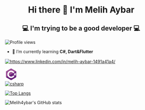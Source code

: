 <h1 align="center"> Hi there 👋 I'm Melih Aybar</h1>
 <h2 align="center"> 💻 I'm trying to be a good developer 💻 </h2>

  ![Profile views](https://gpvc.arturio.dev/Melih4ybar) 

- 🌱 I’m currently learning **C#, Dart&Flutter**

<a href="https://www.linkedin.com/in/melih-aybar-1491a41a4/" target="blank"><img align="center" src="https://cdn.jsdelivr.net/npm/simple-icons@3.0.1/icons/linkedin.svg" alt="https://www.linkedin.com/in/melih-aybar-1491a41a4/" height="30" width="40" /></a>

<img src="https://raw.githubusercontent.com/devicons/devicon/master/icons/csharp/csharp-original.svg" alt="csharp" width="40" height="40"/> </a> <a href="https://www.w3schools.com/css/" target="_blank">  
<img src="https://cdn.jsdelivr.net/npm/simple-icons@3.0.1/icons/unity.svg" alt="csharp" width="40" height="40"/>

 
 [![Top Langs](https://github-readme-stats.vercel.app/api/top-langs/?username=Melih4ybar&layout=compact)](https://github.com/Melih4ybar/github-readme-stats)
 
 ![Melih4ybar's GitHub stats](https://github-readme-stats.vercel.app/api?username=Melih4ybar&show_icons=true&theme=merko)
